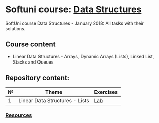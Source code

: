 # Softuni course: [Data Structures](https://softuni.bg/trainings/1857/data-structures-january-2018)
SoftUni course Data Structures - January 2018: All tasks with their solutions.

## Course content

- Linear Data Structures - Arrays, Dynamic Arrays (Lists), Linked List, Stacks and Queues

## Repository content:

№  |Theme                          | Exercises
---|-------------------------------|----------
1  |Linear Data Structures - Lists | [Lab](https://github.com/dobroslav-atanasov/Data-Structures/tree/master/01.%20LinearDataStructuresLists-Lab)

### [Resources](https://github.com/dobroslav-atanasov/Data-Structures/tree/master/Resources)